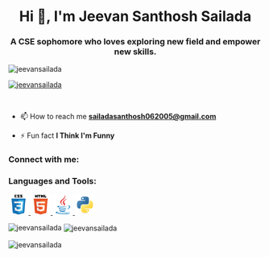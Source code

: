 <h1 align="center">Hi 👋, I'm Jeevan Santhosh Sailada</h1>
<h3 align="center">A CSE sophomore who loves exploring new field and empower new skills.</h3>

<p align="left"> <img src="https://komarev.com/ghpvc/?username=jeevansailada&label=Profile%20views&color=0e75b6&style=flat" alt="jeevansailada" /> </p>

<p align="left"> <a href="https://github.com/ryo-ma/github-profile-trophy"><img src="https://github-profile-trophy.vercel.app/?username=jeevansailada" alt="jeevansailada" /></a> </p>

<p align="left"> <a href="https://twitter.com/" target="blank"><img src="https://img.shields.io/twitter/follow/?logo=twitter&style=for-the-badge" alt="" /></a> </p>

- 📫 How to reach me **sailadasanthosh062005@gmail.com**

- ⚡ Fun fact **I Think I'm Funny**

<h3 align="left">Connect with me:</h3>
<p align="left">
</p>

<h3 align="left">Languages and Tools:</h3>
<p align="left"> <a href="https://www.w3schools.com/css/" target="_blank" rel="noreferrer"> <img src="https://raw.githubusercontent.com/devicons/devicon/master/icons/css3/css3-original-wordmark.svg" alt="css3" width="40" height="40"/> </a> <a href="https://www.w3.org/html/" target="_blank" rel="noreferrer"> <img src="https://raw.githubusercontent.com/devicons/devicon/master/icons/html5/html5-original-wordmark.svg" alt="html5" width="40" height="40"/> </a> <a href="https://www.java.com" target="_blank" rel="noreferrer"> <img src="https://raw.githubusercontent.com/devicons/devicon/master/icons/java/java-original.svg" alt="java" width="40" height="40"/> </a> <a href="https://www.python.org" target="_blank" rel="noreferrer"> <img src="https://raw.githubusercontent.com/devicons/devicon/master/icons/python/python-original.svg" alt="python" width="40" height="40"/> </a> </p>

<p><img align="left" src="https://github-readme-stats.vercel.app/api/top-langs?username=jeevansailada&show_icons=true&locale=en&layout=compact" alt="jeevansailada" /></p>

<p>&nbsp;<img align="center" src="https://github-readme-stats.vercel.app/api?username=jeevansailada&show_icons=true&locale=en" alt="jeevansailada" /></p>

<p><img align="center" src="https://github-readme-streak-stats.herokuapp.com/?user=jeevansailada&" alt="jeevansailada" /></p>
